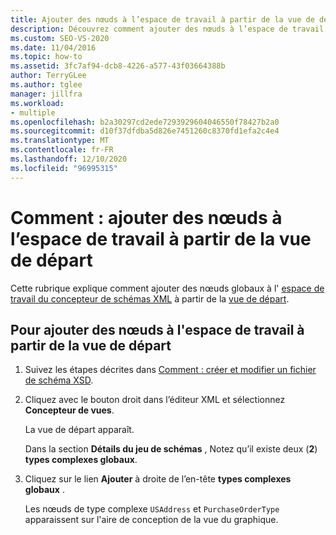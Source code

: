 ```yaml
---
title: Ajouter des nœuds à l’espace de travail à partir de la vue de départ
description: Découvrez comment ajouter des nœuds à l’espace de travail du concepteur de schémas XML à l’aide des commandes de la vue de départ.
ms.custom: SEO-VS-2020
ms.date: 11/04/2016
ms.topic: how-to
ms.assetid: 3fc7af94-dcb8-4226-a577-43f03664388b
author: TerryGLee
ms.author: tglee
manager: jillfra
ms.workload:
- multiple
ms.openlocfilehash: b2a30297cd2ede7293929604046550f78427b2a0
ms.sourcegitcommit: d10f37dfdba5d826e7451260c8370fd1efa2c4e4
ms.translationtype: MT
ms.contentlocale: fr-FR
ms.lasthandoff: 12/10/2020
ms.locfileid: "96995315"
---
```

# <a name="how-to-add-nodes-to-the-workspace-from-the-start-view"></a>Comment : ajouter des nœuds à l’espace de travail à partir de la vue de départ

Cette rubrique explique comment ajouter des nœuds globaux à l' [espace de travail du concepteur de schémas XML](../xml-tools/xml-schema-designer-workspace.md) à partir de la [vue de départ](../xml-tools/start-view.md).

## <a name="to-add-nodes-to-the-workspace-from-the-start-view"></a>Pour ajouter des nœuds à l'espace de travail à partir de la vue de départ

1. Suivez les étapes décrites dans [Comment : créer et modifier un fichier de schéma XSD](../xml-tools/how-to-create-and-edit-an-xsd-schema-file.md).

2. Cliquez avec le bouton droit dans l’éditeur XML et sélectionnez **Concepteur de vues**.

     La vue de départ apparaît.

     Dans la section **Détails du jeu de schémas** , Notez qu’il existe deux (**2**) **types complexes globaux**.

3. Cliquez sur le lien **Ajouter** à droite de l’en-tête **types complexes globaux** .

     Les nœuds de type complexe `USAddress` et `PurchaseOrderType` apparaissent sur l'aire de conception de la vue du graphique.
